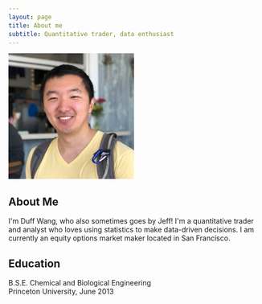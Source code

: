 ```yaml
---
layout: page
title: About me
subtitle: Quantitative trader, data enthusiast
---
```


<img src="/img/profile.jpg" width="250px"/>

## About Me

I'm Duff Wang, who also sometimes goes by Jeff! I'm a quantitative trader and analyst who loves using statistics to make data-driven decisions. I am currently an equity options market maker located in San Francisco.

## Education

B.S.E. Chemical and Biological Engineering  
Princeton University, June 2013